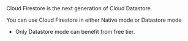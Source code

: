 ## 
Cloud Firestore is the next generation of Cloud Datastore.

You can use Cloud Firestore in either Native mode or Datastore mode
- Only Datastore mode can benefit from free tier. 
